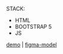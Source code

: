 STACK: 
- HTML
- BOOTSTRAP 5
- JS

[demo](https://okylistik.github.io/BS5.shop-test/) | [figma-model](https://www.figma.com/file/L6FWgFGlbyHQmFp7x5A9UO/Online-clothing-store-(Catalog))
